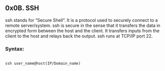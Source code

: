 ## 0x0B. SSH
ssh stands for “Secure Shell”. It is a protocol used to securely connect to a remote server/system. ssh is secure in the sense that it transfers the data in encrypted form between the host and the client. It transfers inputs from the client to the host and relays back the output. ssh runs at TCP/IP port 22.

### Syntax:
```

ssh user_name@host(IP/Domain_name)
```
